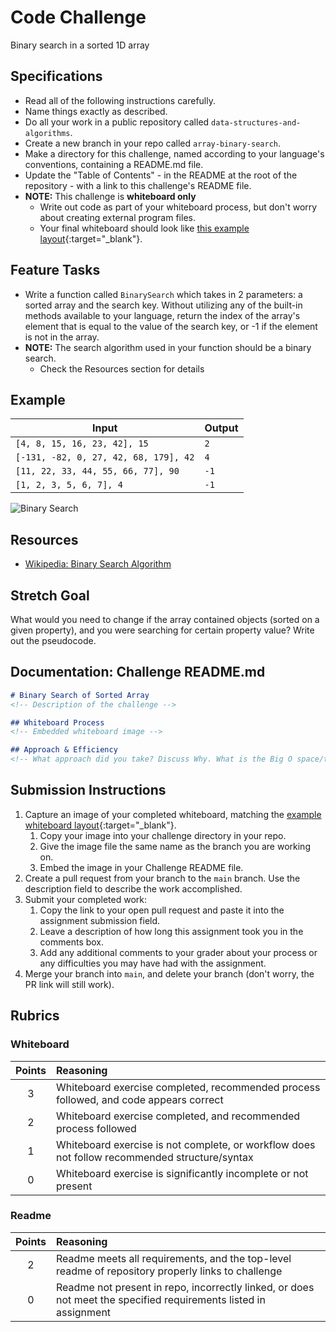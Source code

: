 # Code Challenge

Binary search in a sorted 1D array

## Specifications

- Read all of the following instructions carefully.
- Name things exactly as described.
- Do all your work in a public repository called `data-structures-and-algorithms`.
- Create a new branch in your repo called `array-binary-search`.
- Make a directory for this challenge, named according to your language's conventions, containing a README.md file.
- Update the "Table of Contents" - in the README at the root of the repository - with a link to this challenge's README file.
- **NOTE:** This challenge is **whiteboard only**
  - Write out code as part of your whiteboard process, but don't worry about creating external program files.
  - Your final whiteboard should look like [this example layout](../../Whiteboard_Workflow.md){:target="_blank"}.

## Feature Tasks

- Write a function called `BinarySearch` which takes in 2 parameters: a sorted array and the search key. Without utilizing any of the built-in methods available to your language, return the index of the array's element that is equal to the value of the search key, or -1 if the element is not in the array.
- **NOTE:** The search algorithm used in your function should be a binary search.
  - Check the Resources section for details

## Example

| Input | Output |
|-----|----|
| `[4, 8, 15, 16, 23, 42], 15` | `2` |
| `[-131, -82, 0, 27, 42, 68, 179], 42` | `4` |
| `[11, 22, 33, 44, 55, 66, 77], 90` | `-1` |
| `[1, 2, 3, 5, 6, 7], 4` | `-1` |

![Binary Search](https://blog.penjee.com/wp-content/uploads/2015/04/binary-and-linear-search-animations.gif)

## Resources

- [Wikipedia: Binary Search Algorithm](https://en.wikipedia.org/wiki/Binary_search_algorithm)

## Stretch Goal

What would you need to change if the array contained objects (sorted on a given property), and you were searching for certain property value? Write out the pseudocode.

## Documentation: Challenge README.md

```markdown
# Binary Search of Sorted Array
<!-- Description of the challenge -->

## Whiteboard Process
<!-- Embedded whiteboard image -->

## Approach & Efficiency
<!-- What approach did you take? Discuss Why. What is the Big O space/time for this approach? -->
```

## Submission Instructions

1. Capture an image of your completed whiteboard, matching the [example whiteboard layout](../../Whiteboard_Workflow.md){:target="_blank"}.
     1. Copy your image into your challenge directory in your repo.
     1. Give the image file the same name as the branch you are working on.
     1. Embed the image in your Challenge README file.
1. Create a pull request from your branch to the `main` branch. Use the description field to describe the work accomplished.
1. Submit your completed work:
    1. Copy the link to your open pull request and paste it into the assignment submission field.
    1. Leave a description of how long this assignment took you in the comments box.
    1. Add any additional comments to your grader about your process or any difficulties you may have had with the assignment.
1. Merge your branch into `main`, and delete your branch (don't worry, the PR link will still work).

## Rubrics

### Whiteboard

| Points  | Reasoning |
| :------------: | :----------- |
| 3       | Whiteboard exercise completed, recommended process followed, and code appears correct |
| 2       | Whiteboard exercise completed, and recommended process followed |
| 1       | Whiteboard exercise is not complete, or workflow does not follow recommended structure/syntax |
| 0       | Whiteboard exercise is significantly incomplete or not present |

### Readme

| Points  | Reasoning |
| :------------: | :----------- |
| 2       | Readme meets all requirements, and the top-level readme of repository properly links to challenge |
| 0       | Readme not present in repo, incorrectly linked, or does not meet the specified requirements listed in assignment |
